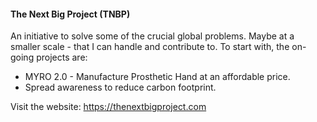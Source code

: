 #### The Next Big Project (TNBP)

An initiative to solve some of the crucial global problems. Maybe at a smaller scale - that I can handle and contribute to.
To start with, the on-going projects are:
- MYRO 2.0 - Manufacture Prosthetic Hand at an affordable price.
- Spread awareness to reduce carbon footprint.

Visit the website: https://thenextbigproject.com
